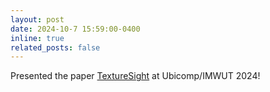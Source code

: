 ```yaml
---
layout: post
date: 2024-10-7 15:59:00-0400
inline: true
related_posts: false
---
```


Presented the paper [TextureSight](https://dl.acm.org/doi/10.1145/3631413) at Ubicomp/IMWUT 2024!
